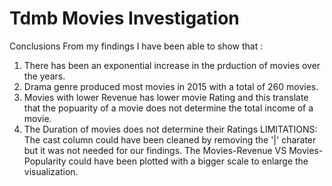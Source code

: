 # Tdmb Movies Investigation


Conclusions
From my findings I have been able to show that :
1. There has been an exponential increase in the prduction of movies over the years.
2. Drama genre produced most movies in 2015 with a total of 260 movies.
3. Movies with lower Revenue has lower movie Rating and this translate that the popuarity of a movie does not determine the total income of a movie.
4. The Duration of movies does not determine their Ratings
LIMITATIONS:
The cast column could have been cleaned by removing the '|' charater but it was not needed for our findings.
The Movies-Revenue VS Movies-Popularity could have been plotted with a bigger scale to enlarge the visualization.
